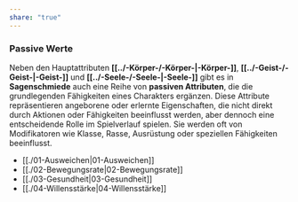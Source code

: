```yaml
---
share: "true"
---
```

### Passive Werte  
  
Neben den Hauptattributen **[[../-Körper-/-Körper-|-Körper-]]**, **[[../-Geist-/-Geist-|-Geist-]]** und **[[../-Seele-/-Seele-|-Seele-]]** gibt es in **Sagenschmiede** auch eine Reihe von **passiven Attributen**, die die grundlegenden Fähigkeiten eines Charakters ergänzen. Diese Attribute repräsentieren angeborene oder erlernte Eigenschaften, die nicht direkt durch Aktionen oder Fähigkeiten beeinflusst werden, aber dennoch eine entscheidende Rolle im Spielverlauf spielen. Sie werden oft von Modifikatoren wie Klasse, Rasse, Ausrüstung oder speziellen Fähigkeiten beeinflusst.  
  
- [[./01-Ausweichen|01-Ausweichen]]  
- [[./02-Bewegungsrate|02-Bewegungsrate]]  
- [[./03-Gesundheit|03-Gesundheit]]  
- [[./04-Willensstärke|04-Willensstärke]]